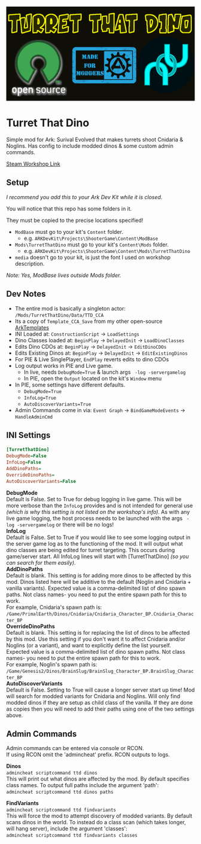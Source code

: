 ![Turret That Dino](https://github.com/Kozenomenon/TurretThatDino_Source/blob/main/Mods/TurretThatDino/Icon/TTD_Repo_Icon.png?raw=true)

# Turret That Dino
 Simple mod for Ark: Surival Evolved that makes turrets shoot Cnidaria & Noglins. Has config to include modded dinos & some custom admin commands.
 
 [Steam Workshop Link](https://steamcommunity.com/sharedfiles/filedetails/?id=2591969003)

## Setup
 _I recommend you add this to your Ark Dev Kit while it is closed._
 
 You will notice that this repo has some folders in it. 
 
 They must be copied to the precise locations specified! 
 - `ModBase` must go to your kit's `Content` folder. 
   - e.g. `ARKDevKit\Projects\ShooterGame\Content\ModBase` 
 - `Mods\TurretThatDino` must go to your kit's `Content\Mods` folder. 
   - e.g. `ARKDevKit\Projects\ShooterGame\Content\Mods\TurretThatDino` 
 - `media` doesn't go to your kit, is just the font I used on workshop description. 
 
 _Note: Yes, ModBase lives outside Mods folder._ 
 
## Dev Notes 
 - The entire mod is basically a singleton actor: `/Mods/TurretThatDino/Data/TTD_CCA` 
 - Its a copy of `Template_CCA_Save` from my other open-source [ArkTemplates](https://github.com/Kozenomenon/ArkTemplates) 
 - INI Loaded at: `ConstructionScript` -> `LoadSettings` 
 - Dino Classes loaded at: `BeginPlay` -> `DelayedInit` -> `LoadDinoClasses` 
 - Edits Dino CDOs at: `BeginPlay` -> `DelayedInit` -> `EditDinoCDOs` 
 - Edits Existing Dinos at: `BeginPlay` -> `DelayedInit` -> `EditExistingDinos` 
 - For PIE & Live SinglePlayer, `EndPlay` reverts edits to dino CDOs 
 - Log output works in PIE and Live game. 
   - In live, needs `DebugMode=True` & launch args ` -log -servergamelog` 
   - In PIE, open the `Output` located on the kit's `Window` menu 
 - In PIE, some settings have different defaults. 
   - `DebugMode=True` 
   - `InfoLog=True` 
   - `AutoDiscoverVariants=True` 
 - Admin Commands come in via: `Event Graph` -> `BindGameModeEvents` -> `HandleAdminCmd` 
 
## INI Settings
```ini
[TurretThatDino]
DebugMode=False
InfoLog=False
AddDinoPaths=
OverrideDinoPaths=
AutoDiscoverVariants=False
```
**DebugMode** <br> 
Default is False. Set to True for debug logging in live game. This will be more verbose than the `InfoLog` provides and is not intended for general use _(which is why this setting is not listed on the workshop's info)._ As with any live game logging, the host process needs to be launched with the args ` -log -servergamelog` or there will be no logs! <br>
**InfoLog** <br>
Default is False. Set to True if you would like to see some logging output in the server game log as to the functioning of the mod. It will output what dino classes are being edited for turret targeting. This occurs during game/server start. All InfoLog lines will start with [TurretThatDino] _(so you can search for them easily)_. <br>
**AddDinoPaths** <br>
Default is blank. This setting is for adding more dinos to be affected by this mod. Dinos listed here will be additive to the default (Noglin and Cnidaria + vanilla variants). 
Expected value is a comma-delimited list of dino spawn paths. Not class names- you need to put the entire spawn path for this to work. <br>
For example, Cnidaria's spawn path is: <br>
`/Game/PrimalEarth/Dinos/Cnidaria/Cnidaria_Character_BP.Cnidaria_Character_BP` <br>
**OverrideDinoPaths** <br>
Default is blank. This setting is for replacing the list of dinos to be affected by this mod. Use this setting if you don't want it to affect Cnidaria and/or Noglins (or a variant), and want to explicitly define the list yourself. 
Expected value is a comma-delimited list of dino spawn paths. Not class names- you need to put the entire spawn path for this to work. <br>
For example, Noglin's spawn path is: <br>
`/Game/Genesis2/Dinos/BrainSlug/BrainSlug_Character_BP.BrainSlug_Character_BP` <br>
**AutoDiscoverVariants** <br>
Default is False. Setting to True will cause a longer server start up time! Mod will search for modded variants for Cnidaria and Noglins. Will only find modded dinos if they are setup as child class of the vanilla. If they are done as copies then you will need to add their paths using one of the two settings above. <br> 

## Admin Commands
Admin commands can be entered via console or RCON. <br> 
If using RCON omit the 'admincheat' prefix. RCON outputs to logs. 

**Dinos** <br> 
`admincheat scriptcommand ttd dinos` <br> 
This will print out what dinos are affected by the mod. By default specifies class names. To output full paths include the argument 'path': <br> 
`admincheat scriptcommand ttd dinos paths` 

**FindVariants** <br> 
`admincheat scriptcommand ttd findvariants` <br> 
This will force the mod to attempt discovery of modded variants. By default scans dinos in the world. To instead do a class scan (which takes longer, will hang server), include the argument 'classes': <br> 
`admincheat scriptcommand ttd findvariants classes`
